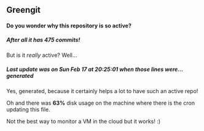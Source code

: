 ## Greengit

#### Do you wonder why this repository is so active?

##### After all it has 475 commits!

But is it *really* active? Well...

##### Last update was on Sun Feb 17 at 20:25:01 when those lines were... generated

Yes, generated, because it certainly helps a lot to have such an active repo!

Oh and there was **63%** disk usage on the machine
where there is the cron updating this file.

Not the best way to monitor a VM in the cloud but it works! :)
